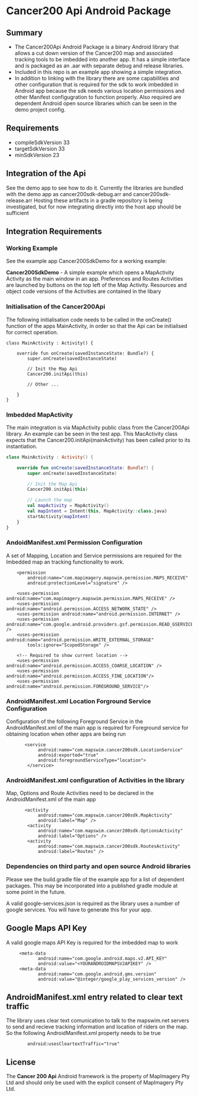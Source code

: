 # Cancer200 Api Android Package

## Summary
* The Cancer200Api Android Package is a binary Android library that allows a cut down version of the Cancer200 map and associated tracking tools to be imbedded into another app. It has a simple interface and is packaged as an .aar with separate debug and release libraries.
* Included in this repo is an example app showing a simple integration.
* In addition to linking with the library there are some capabilities and other configuration that is required for the sdk to work imbedded in Android app because the sdk needs various location permissions and other Manifest configugration to function properly.  Also required are dependent Android open source libraries which can be seen in the demo project config.


## Requirements
* compileSdkVersion 33
* targetSdkVersion 33
* minSdkVersion 23


## Integration of the Api
See the demo app to see how to do it.  Currently the libraries are bundled with the demo app as 
cancer200sdk-debug.arr and
cancer200sdk-release.arr
Hosting these artifacts in a gradle repository is being investigated, but for now integrating directly
into the host app should be sufficient


## Integration Requirements

### Working Example
See the example app Cancer200SdkDemo for a working example:

**Cancer200SdkDemo** - A simple example which opens a MapActivity Activity as the main window
in an app.   Preferences and Routes Activities are launched by buttons on the top left of the Map Activity.  Resources and object code versions of the Activities are contained in the libary


### Initialisation of the Cancer200Api
The following initialisation code needs to be called in the onCreate() function of the apps MainActivity, in order so that the Api can be initialised for correct operation.


```
class MainActivity : Activity() {

    override fun onCreate(savedInstanceState: Bundle?) {
        super.onCreate(savedInstanceState)

        // Init the Map Api
        Cancer200.initApi(this)
        
        // Other ...

    }
}
```

### Imbedded MapActivity
The main integration is via MapActivity public class from the Cancer200Api library.  An example can be seen in the test app. This MacActivity class expects that the Cancer200.initApi(mainActivity) has been called prior to its instantiation.

```kotlin
class MainActivity : Activity() {

    override fun onCreate(savedInstanceState: Bundle?) {
        super.onCreate(savedInstanceState)

        // Init the Map Api
        Cancer200.initApi(this)

        // Launch the map
        val mapActivity = MapActivity()
        val mapIntent = Intent(this, MapActivity::class.java)
        startActivity(mapIntent)
    }
}
```

### AndoidManifest.xml Permission Configuration
A set of Mapping, Location and Service permissions are required for the Imbedded map an tracking functionality to work.

```
    <permission
        android:name="com.mapimagery.mapswim.permission.MAPS_RECEIVE"
        android:protectionLevel="signature" />

    <uses-permission android:name="com.mapimagery.mapswim.permission.MAPS_RECEIVE" />
    <uses-permission android:name="android.permission.ACCESS_NETWORK_STATE" />
    <uses-permission android:name="android.permission.INTERNET" />
    <uses-permission android:name="com.google.android.providers.gsf.permission.READ_GSERVICES" />
    <uses-permission android:name="android.permission.WRITE_EXTERNAL_STORAGE"
        tools:ignore="ScopedStorage" />

    <!-- Required to show current location -->
    <uses-permission android:name="android.permission.ACCESS_COARSE_LOCATION" />
    <uses-permission android:name="android.permission.ACCESS_FINE_LOCATION"/>
    <uses-permission android:name="android.permission.FOREGROUND_SERVICE"/>
```


### AndroidManifest.xml Location Forground Service Configuration

Configuration of the following Foreground Service in the AndroidManifest.xml of the main app is required for Foreground service for obtaining location when other apps are being run

```
       <service
            android:name="com.mapswim.cancer200sdk.LocationService"
            android:exported="true"
            android:foregroundServiceType="location">
        </service>
```

### AndroidManifest.xml configuration of Activities in the library

Map, Options and Route Activities need to be declared in the AndroidManifest.xml of the main app


```
       <activity
            android:name="com.mapswim.cancer200sdk.MapActivity"
            android:label="Map" />
        <activity
            android:name="com.mapswim.cancer200sdk.OptionsActivity"
            android:label="Options" />
        <activity
            android:name="com.mapswim.cancer200sdk.RoutesActivity"
            android:label="Routes" />
```

### Dependencies on third party and open source Android libraries

Please see the build.gradle file of the example app for a list of dependent packages.   This may be incorporated into a published gradle module at some point in the future.

A valid google-services.json is required as the library uses a number of google services.   You will have to generate this for your app.

## Google Maps API Key

A valid google maps API Key is required for the imbedded map to work

```
     <meta-data
            android:name="com.google.android.maps.v2.API_KEY"
            android:value="<YOURANDROIDMAPSV2APIKEY" />
     <meta-data
            android:name="com.google.android.gms.version"
            android:value="@integer/google_play_services_version" />
```

## AndroidManifest.xml entry related to clear text traffic

The library uses clear text comunication to talk to the mapswim.net servers to send and recieve tracking information and location of riders on the map.   So the following AndroidManifest.xml property needs to be true

```
        android:usesCleartextTraffic="true"
```





## License
The **Cancer 200 Api** Android framework is the property of MapImagery Pty Ltd and should only be used with the explicit consent of MapImagery Pty Ltd.
